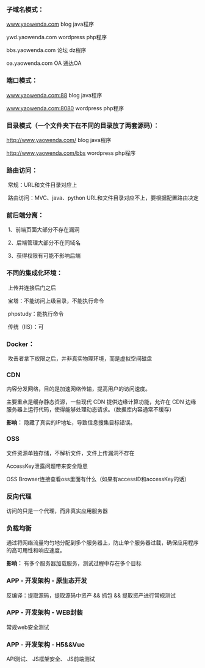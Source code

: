 

### 子域名模式：

www.yaowenda.com blog java程序

ywd.yaowenda.com wordpress php程序

bbs.yaowenda.com 论坛 dz程序

oa.yaowenda.com OA 通达OA



### 端口模式：

www.yaowenda.com:88 blog java程序

www.yaowenda.com:8080 wordpress php程序



### 目录模式（一个文件夹下在不同的目录放了两套源码）：

http://www.yaowenda.com/ blog java程序

http://www.yaowenda.com/bbs wordpress php程序



### 路由访问：

​	常规：URL和文件目录对应上

​	路由访问：MVC、java、python   URL和文件目录对应不上，要根据配置路由决定



### 前后端分离：

​	1、前端页面大部分不存在漏洞

​	2、后端管理大部分不在同域名

​	3、获得权限有可能不影响后端



### 不同的集成化环境：

​	上传并连接后门之后

​	宝塔：不能访问上级目录，不能执行命令

​	phpstudy：能执行命令

​	传统（IIS）：可

 

### Docker：

​	攻击者拿下权限之后，并非真实物理环境，而是虚拟空间磁盘



### CDN

内容分发网络，目的是加速网络传输，提高用户的访问速度。

主要重点是缓存静态资源，一些现代 CDN 提供边缘计算功能，允许在 CDN 边缘服务器上运行代码，使得能够处理动态请求。（数据库内容通常不缓存）

**影响：** 隐藏了真实的IP地址，导致信息搜集目标错误。



### OSS

文件资源单独存储，不解析文件，文件上传漏洞不存在

AccessKey泄露问题带来安全隐患

OSS Browser连接查看oss里面有什么（如果有accessID和accessKey的话）



### 反向代理

访问的只是一个代理，而非真实应用服务器



### 负载均衡

通过将网络流量均匀地分配到多个服务器上，防止单个服务器过载，确保应用程序的高可用性和响应速度。

**影响：** 有多个服务器加载服务，测试过程中存在多个目标



### APP - 开发架构 - 原生态开发

反编译：提取源码，提取源码中资产 && 抓包 && 提取资产进行常规测试



### APP - 开发架构 - WEB封装

常规web安全测试



### APP - 开发架构 - H5&&Vue

API测试、 JS框架安全、 JS前端测试



